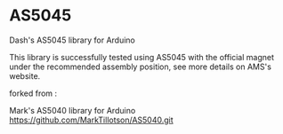 AS5045
======

Dash's AS5045 library for Arduino

This library is successfully tested using AS5045 with the official magnet under the recommended assembly position, see more details on AMS's website.

forked from :

Mark's AS5040 library for Arduino
https://github.com/MarkTillotson/AS5040.git
